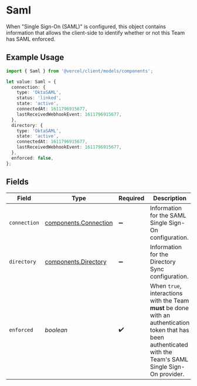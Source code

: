 # Saml

When "Single Sign-On (SAML)" is configured, this object contains information that allows the client-side to identify whether or not this Team has SAML enforced.

## Example Usage

```typescript
import { Saml } from '@vercel/client/models/components';

let value: Saml = {
  connection: {
    type: 'OktaSAML',
    status: 'linked',
    state: 'active',
    connectedAt: 1611796915677,
    lastReceivedWebhookEvent: 1611796915677,
  },
  directory: {
    type: 'OktaSAML',
    state: 'active',
    connectedAt: 1611796915677,
    lastReceivedWebhookEvent: 1611796915677,
  },
  enforced: false,
};
```

## Fields

| Field        | Type                                                           | Required           | Description                                                                                                                                                     |
| ------------ | -------------------------------------------------------------- | ------------------ | --------------------------------------------------------------------------------------------------------------------------------------------------------------- |
| `connection` | [components.Connection](../../models/components/connection.md) | :heavy_minus_sign: | Information for the SAML Single Sign-On configuration.                                                                                                          |
| `directory`  | [components.Directory](../../models/components/directory.md)   | :heavy_minus_sign: | Information for the Directory Sync configuration.                                                                                                               |
| `enforced`   | _boolean_                                                      | :heavy_check_mark: | When `true`, interactions with the Team **must** be done with an authentication token that has been authenticated with the Team's SAML Single Sign-On provider. |
